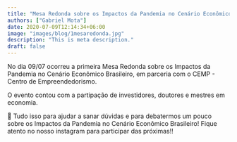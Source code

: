 ```yaml
---
title: "Mesa Redonda sobre os Impactos da Pandemia no Cenário Econômico Brasileiro"
authors: ["Gabriel Mota"]
date: 2020-07-09T12:14:34+06:00
image: "images/blog/1mesaredonda.jpg"
description: "This is meta description."
draft: false
---
```


No dia 09/07 ocorreu a primeira Mesa Redonda sobre os Impactos da Pandemia no Cenário Econômico Brasileiro, em parceria com o CEMP - Centro de Empreendedorismo.

O evento contou com a partipação de investidores, doutores e mestres em economia.

🚀 Tudo isso para ajudar a sanar dúvidas e para debatermos um pouco sobre os Impactos da Pandemia no Cenário Econômico Brasileiro! Fique atento no nosso instagram para participar das próximas!!

 


